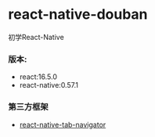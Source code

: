 # react-native-douban


初学React-Native


### 版本:    
- react:16.5.0       
- react-native:0.57.1    


### 第三方框架  

- [react-native-tab-navigator](https://github.com/happypancake/react-native-tab-navigator "react-native-tab-navigator")
